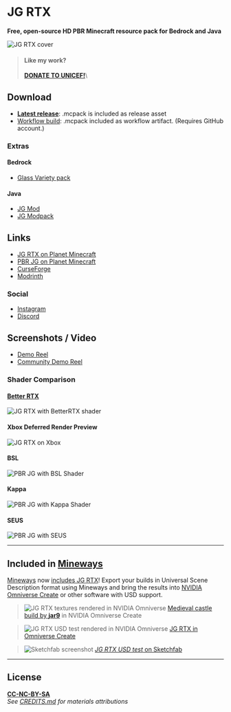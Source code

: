 # JG RTX

**Free, open-source HD PBR Minecraft resource pack for Bedrock and Java**

![JG RTX cover](https://static.planetminecraft.com/files/image/minecraft/texture-pack/2022/984/15781135-minecraftscreenshot_l.jpg)

> #### Like my work?
> **[DONATE TO UNICEF!](https://www.unicefusa.org/)**\

## Download

- **[Latest release](https://github.com/jasonjgardner/jg-rtx/releases)**: .mcpack is included as release asset
- [Workflow build](https://github.com/jasonjgardner/jg-rtx/actions/workflows/main.yml?query=is%3Acompleted+branch%3Amain+actor%3Ajasonjgardner+event%3Apush): .mcpack included as workflow artifact. (Requires GitHub account.)

### Extras

#### Bedrock
- [Glass Variety pack](https://github.com/jasonjgardner/jg-rtx/releases/download/v0.23.1/JG-RTX_Glass-Variety.mcpack)

#### Java
- [JG Mod](https://modrinth.com/mod/jg-mod)
- [JG Modpack](https://modrinth.com/modpack/jg-modpack)

## Links
- [JG RTX on Planet Minecraft](https://www.planetminecraft.com/texture-pack/jg-rtx/)
- [PBR JG on Planet Minecraft](https://www.planetminecraft.com/texture-pack/pbr-jg/)
- [CurseForge](https://legacy.curseforge.com/minecraft/texture-packs/pbr-jg)
- [Modrinth](https://modrinth.com/resourcepack/pbr-jg)

### Social
- [Instagram](https://www.instagram.com/merncurft/ "Follow @merncurft on Instagram")
- [Discord](https://discord.gg/zAbpu3jWeJ "Join the JG RTX Discord")

## Screenshots / Video

- [Demo Reel](https://youtube.com/playlist?list=PL8PY_n6h2FGXHHcfU4ifiWdeIYg8TNB8N)
- [Community Demo Reel](https://youtube.com/playlist?list=PL8PY_n6h2FGW7OnrGPV4-rKQKYo_JvuBH)

### Shader Comparison
#### [Better RTX](https://github.com/BetterRTX/BetterRTX-Installer)
![JG RTX with BetterRTX shader](https://github.com/jasonjgardner/jg-rtx/assets/1903667/0bc3d834-b90d-41b8-9b56-c82980b78a9d)

#### Xbox Deferred Render Preview
![JG RTX on Xbox](https://github.com/jasonjgardner/jg-rtx/assets/1903667/8c95bc05-b211-4606-ab5a-d12449779697)

#### BSL
![PBR JG with BSL Shader](https://github.com/jasonjgardner/jg-rtx/assets/1903667/4240e652-da28-4127-bb4f-e89afb827793)

#### Kappa
![PBR JG with Kappa Shader](https://github.com/jasonjgardner/jg-rtx/assets/1903667/e94455e2-cadf-4bbc-9b67-94524dec3890)

#### SEUS
![PBR JG with SEUS](https://github.com/jasonjgardner/jg-rtx/assets/1903667/608ec372-8970-4a41-8d83-4f535d7a91d3)

---

## Included in [Mineways](http://mineways.com)

[Mineways](https://github.com/erich666/Mineways/) now [includes JG RTX](http://www.realtimerendering.com/erich/minecraft/public/mineways/textures.html#candy)! Export your builds in Universal Scene Description format using Mineways and bring the results into [NVIDIA Omniverse Create](https://www.nvidia.com/en-us/omniverse/) or other software with USD support.

> ![JG RTX textures rendered in NVIDIA Omniverse](https://user-images.githubusercontent.com/1903667/188157972-56088a5d-783a-4905-8a78-10fbebd87678.png)
> [Medieval castle build by __jar9__](https://www.minecraft-schematics.com/schematic/8481/) in NVIDIA Omniverse Create

> ![JG RTX USD test rendered in NVIDIA Omniverse](https://user-images.githubusercontent.com/1903667/143316694-f66bce34-158e-4557-aaa3-cb283b8f6ca5.jpg)
> [JG RTX in Omniverse Create](https://photos.app.goo.gl/gSzLeFGAN5rrfjER7)

> ![Sketchfab screenshot](https://user-images.githubusercontent.com/1903667/143307109-eaa3dd53-effe-41f4-a73c-4772d3eeb9ba.jpg)
> [_JG RTX USD test_ on Sketchfab](https://skfb.ly/oq9zu)

---

## License

**[CC-NC-BY-SA](LICENSE)**\
_See [CREDITS.md](docs/CREDITS.md) for materials attributions_
